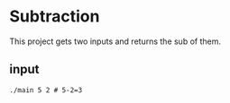 # Subtraction

This project gets two inputs and returns the sub of them.

## input

```shell
./main 5 2 # 5-2=3
```
